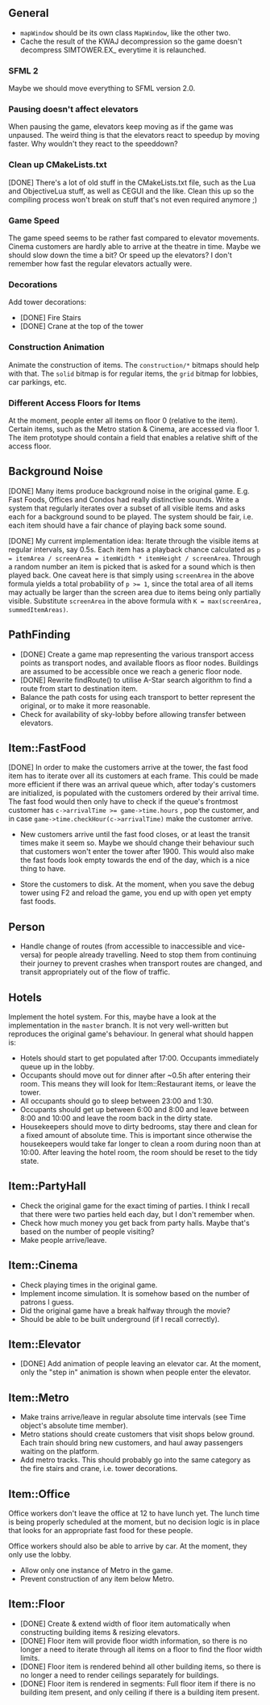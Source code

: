 General
-------

- `mapWindow` should be its own class `MapWindow`, like the other two.
- Cache the result of the KWAJ decompression so the game doesn't decompress SIMTOWER.EX_ everytime it is relaunched.


### SFML 2
Maybe we should move everything to SFML version 2.0.

### Pausing doesn't affect elevators
When pausing the game, elevators keep moving as if the game was unpaused. The weird thing is that the elevators react to speedup by moving faster. Why wouldn't they react to the speeddown?

### Clean up CMakeLists.txt
[DONE] There's a lot of old stuff in the CMakeLists.txt file, such as the Lua and ObjectiveLua stuff, as well as CEGUI and the like. Clean this up so the compiling process won't break on stuff that's not even required anymore ;)

### Game Speed
The game speed seems to be rather fast compared to elevator movements. Cinema customers are hardly able to arrive at the theatre in time. Maybe we should slow down the time a bit? Or speed up the elevators? I don't remember how fast the regular elevators actually were.

### Decorations
Add tower decorations:

- [DONE] Fire Stairs
- [DONE] Crane at the top of the tower

### Construction Animation
Animate the construction of items. The `construction/*` bitmaps should help with that. The `solid` bitmap is for regular items, the `grid` bitmap for lobbies, car parkings, etc.

### Different Access Floors for Items
At the moment, people enter all items on floor 0 (relative to the item). Certain items, such as the Metro station & Cinema, are accessed via floor 1. The item prototype should contain a field that enables a relative shift of the access floor.


Background Noise
----------------
[DONE] Many items produce background noise in the original game. E.g. Fast Foods, Offices and Condos had really distinctive sounds. Write a system that regularly iterates over a subset of all visible items and asks each for a background sound to be played. The system should be fair, i.e. each item should have a fair chance of playing back some sound.

[DONE] My current implementation idea: Iterate through the visible items at regular intervals, say 0.5s. Each item has a playback chance calculated as `p = itemArea / screenArea = itemWidth * itemHeight / screenArea`. Through a random number an item is picked that is asked for a sound which is then played back. One caveat here is that simply using `screenArea` in the above formula yields a total probability of `p >= 1`, since the total area of all items may actually be larger than the screen area due to items being only partially visible. Substitute `screenArea` in the above formula with `K = max(screenArea, summedItemAreas)`.


PathFinding
-----------

- [DONE] Create a game map representing the various transport access points as transport nodes, and available floors as floor nodes. Buildings are assumed to be accessible once we reach a generic floor node.
- [DONE] Rewrite findRoute() to utilise A-Star search algorithm to find a route from start to destination item.
- Balance the path costs for using each transport to better represent the original, or to make it more reasonable.
- Check for availability of sky-lobby before allowing transfer between elevators.


Item::FastFood
--------------
[DONE] In order to make the customers arrive at the tower, the fast food item has to iterate over all its
customers at each frame. This could be made more efficient if there was an arrival queue which,
after today's customers are initialized, is populated with the customers ordered by their arrival
time. The fast food would then only have to check if the queue's frontmost customer has
`c->arrivalTime >= game->time.hours` , pop the customer, and in case
`game->time.checkHour(c->arrivalTime)` make the customer arrive.

- New customers arrive until the fast food closes, or at least the transit times make it seem so. Maybe we should change their behaviour such that customers won't enter the tower after 1900. This would also make the fast foods look empty towards the end of the day, which is a nice thing to have.

- Store the customers to disk. At the moment, when you save the debug tower using F2 and reload the game, you end up with open yet empty fast foods.


Person
------
- Handle change of routes (from accessible to inaccessible and vice-versa) for people already travelling. Need to stop them from continuing their journey to prevent crashes when transport routes are changed, and transit appropriately out of the flow of traffic.


Hotels
------
Implement the hotel system. For this, maybe have a look at the implementation in the `master` branch. It is not very well-written but reproduces the original game's behaviour. In general what should happen is:

- Hotels should start to get populated after 17:00. Occupants immediately queue up in the lobby.
- Occupants should move out for dinner after ~0.5h after entering their room. This means they will look for Item::Restaurant items, or leave the tower.
- All occupants should go to sleep between 23:00 and 1:30.
- Occupants should get up between 6:00 and 8:00 and leave between 8:00 and 10:00 and leave the room back in the dirty state.
- Housekeepers should move to dirty bedrooms, stay there and clean for a fixed amount of absolute time. This is important since otherwise the housekeepers would take far longer to clean a room during noon than at 10:00. After leaving the hotel room, the room should be reset to the tidy state.


Item::PartyHall
---------------

- Check the original game for the exact timing of parties. I think I recall that there were two parties held each day, but I don't remember when.
- Check how much money you get back from party halls. Maybe that's based on the number of people visiting?
- Make people arrive/leave.


Item::Cinema
------------

- Check playing times in the original game.
- Implement income simulation. It is somehow based on the number of patrons I guess.
- Did the original game have a break halfway through the movie?
- Should be able to be built underground (if I recall correctly).


Item::Elevator
--------------

- [DONE] Add animation of people leaving an elevator car. At the moment, only the "step in" animation is shown when people enter the elevator.


Item::Metro
-----------

- Make trains arrive/leave in regular absolute time intervals (see Time object's absolute time member).
- Metro stations should create customers that visit shops below ground. Each train should bring new customers, and haul away passengers waiting on the platform.
- Add metro tracks. This should probably go into the same category as the fire stairs and crane, i.e. tower decorations.


Item::Office
------------
Office workers don't leave the office at 12 to have lunch yet. The lunch time is being properly scheduled at the moment, but no decision logic is in place that looks for an appropriate fast food for these people.

Office workers should also be able to arrive by car. At the moment, they only use the lobby.

- Allow only one instance of Metro in the game.
- Prevent construction of any item below Metro.


Item::Floor
-----------

- [DONE] Create & extend width of floor item automatically when constructing building items & resizing elevators.
- [DONE] Floor item will provide floor width information, so there is no longer a need to iterate through all items on a floor to find the floor width limits.
- [DONE] Floor item is rendered behind all other building items, so there is no longer a need to render ceilings separately for buildings.
- [DONE] Floor item is rendered in segments: Full floor item if there is no building item present, and only ceiling if there is a building item present.
